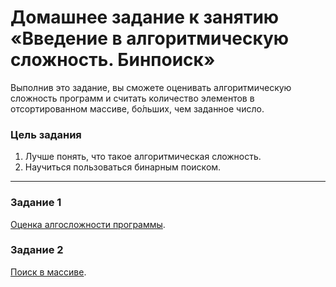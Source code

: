 # Домашнее задание к занятию «Введение в алгоритмическую сложность. Бинпоиск»

Выполнив это задание, вы сможете оценивать алгоритмическую сложность программ и считать количество элементов в отсортированном массиве, бо́льших, чем заданное число.

### Цель задания

1. Лучше понять, что такое алгоритмическая сложность.
2. Научиться пользоваться бинарным поиском.

------

### Задание 1

[Оценка алгосложности программы](01).

### Задание 2

[Поиск в массиве](02).


